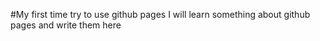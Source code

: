 #My first time try to use github pages
I will learn something about github pages and write them here

